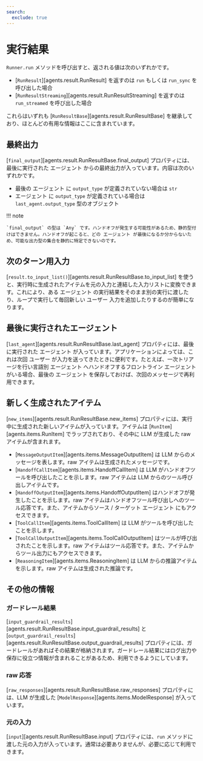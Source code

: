 ```yaml
---
search:
  exclude: true
---
```

# 実行結果

`Runner.run` メソッドを呼び出すと、返される値は次のいずれかです。

-   [`RunResult`][agents.result.RunResult] を返すのは `run` もしくは `run_sync` を呼び出した場合
-   [`RunResultStreaming`][agents.result.RunResultStreaming] を返すのは `run_streamed` を呼び出した場合

これらはいずれも [`RunResultBase`][agents.result.RunResultBase] を継承しており、ほとんどの有用な情報はここに含まれています。

## 最終出力

[`final_output`][agents.result.RunResultBase.final_output] プロパティには、最後に実行された エージェント からの最終出力が入っています。内容は次のいずれかです。

-   最後の エージェント に `output_type` が定義されていない場合は `str`
-   エージェント に `output_type` が定義されている場合は `last_agent.output_type` 型のオブジェクト

!!! note

    `final_output` の型は `Any` です。ハンドオフが発生する可能性があるため、静的型付けはできません。ハンドオフが起こると、どの エージェント が最後になるか分からないため、可能な出力型の集合を静的に特定できないのです。

## 次のターン用入力

[`result.to_input_list()`][agents.result.RunResultBase.to_input_list] を使うと、実行時に生成されたアイテムを元の入力と連結した入力リストに変換できます。これにより、ある エージェント の実行結果をそのまま別の実行に渡したり、ループで実行して毎回新しい ユーザー 入力を追加したりするのが簡単になります。

## 最後に実行されたエージェント

[`last_agent`][agents.result.RunResultBase.last_agent] プロパティには、最後に実行された エージェント が入っています。アプリケーションによっては、これは次回 ユーザー が入力を送ってきたときに便利です。たとえば、一次トリアージを行い言語別 エージェント へハンドオフするフロントライン エージェント がいる場合、最後の エージェント を保存しておけば、次回のメッセージで再利用できます。

## 新しく生成されたアイテム

[`new_items`][agents.result.RunResultBase.new_items] プロパティには、実行中に生成された新しいアイテムが入っています。アイテムは [`RunItem`][agents.items.RunItem] でラップされており、その中に LLM が生成した raw アイテムが含まれます。

-   [`MessageOutputItem`][agents.items.MessageOutputItem] は LLM からのメッセージを表します。raw アイテムは生成されたメッセージです。
-   [`HandoffCallItem`][agents.items.HandoffCallItem] は LLM がハンドオフツールを呼び出したことを示します。raw アイテムは LLM からのツール呼び出しアイテムです。
-   [`HandoffOutputItem`][agents.items.HandoffOutputItem] はハンドオフが発生したことを示します。raw アイテムはハンドオフツール呼び出しへのツール応答です。また、アイテムからソース / ターゲット エージェント にもアクセスできます。
-   [`ToolCallItem`][agents.items.ToolCallItem] は LLM がツールを呼び出したことを示します。
-   [`ToolCallOutputItem`][agents.items.ToolCallOutputItem] はツールが呼び出されたことを示します。raw アイテムはツール応答です。また、アイテムからツール出力にもアクセスできます。
-   [`ReasoningItem`][agents.items.ReasoningItem] は LLM からの推論アイテムを示します。raw アイテムは生成された推論です。

## その他の情報

### ガードレール結果

[`input_guardrail_results`][agents.result.RunResultBase.input_guardrail_results] と [`output_guardrail_results`][agents.result.RunResultBase.output_guardrail_results] プロパティには、ガードレールがあればその結果が格納されます。ガードレール結果にはログ出力や保存に役立つ情報が含まれることがあるため、利用できるようにしています。

### raw 応答

[`raw_responses`][agents.result.RunResultBase.raw_responses] プロパティには、LLM が生成した [`ModelResponse`][agents.items.ModelResponse] が入っています。

### 元の入力

[`input`][agents.result.RunResultBase.input] プロパティには、`run` メソッドに渡した元の入力が入っています。通常は必要ありませんが、必要に応じて利用できます。